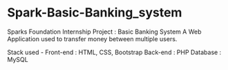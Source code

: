 # Spark-Basic-Banking_system
Sparks Foundation Internship Project : Basic Banking System
A Web Application used to transfer money between multiple users.

Stack used - Front-end : HTML, CSS, Bootstrap Back-end : PHP Database : MySQL
